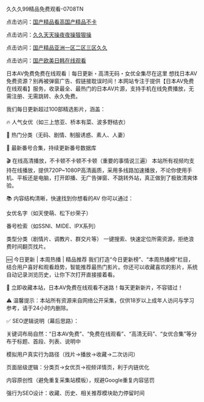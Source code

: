 久久久99精品免费观看-0708TN

点击访问：<a href="https://heiliao2dmwwy.pages.dev">国产精品看高国产精品不卡</a>

点击访问：<a href="https://heiliaoga6s9v.pages.dev">久久天天操夜夜操狠狠操</a>

点击访问：<a href="https://heiliaoll4qsx.pages.dev">国产精品亚洲一区二区三区久久</a>

点击访问：<a href="https://heiliaoow5kzm.pages.dev">国产欧美日韩在线观看</a>

日本AV免费免费在线观看｜每日更新・高清无码・女优全集尽在这里
想找日本AV免费资源？别再被弹窗广告、假链接耽误时间！本网站专注于提供【日本AV免费在线观看】服务，收录最全、最热门的日本AV片源，支持手机在线免费播放，无需注册、无需跳转、永久免费。

我们每日更新超过100部精选影片，涵盖：

🔥 人气女优（如三上悠亚、桥本有菜、波多野结衣）

📁 热门分类（无码、剧情、制服诱惑、素人、人妻）

🎥 最新番号合集，持续更新番号数据库

🎬 在线高清播放，不卡顿不卡顿不卡顿（重要的事情说三遍）
本站所有视频均支持在线播放，提供720P~1080P高清画质，采用多线路加速播放，不论你使用手机、平板还是电脑，打开即播、无广告弹窗、不跳转外站，真正做到了极致清爽体验。

📚 内容结构清晰，快速找到你想看的AV
你可以通过：

女优名字（如天使萌、松下纱荣子）

番号检索（如SSNI、MIDE、IPX系列）

类型分类（剧情片、调教片、群交片等）
一键搜索、快速定位所需资源，拒绝浪费时间翻页找片。

🆕 今日更新 | 本周热播 | 精品推荐
我们打造“今日更新榜”、“本周热播榜”栏目，结合用户喜好和观看趋势，智能推荐最热门影片。你还可以收藏喜欢的影片，系统自动记录浏览历史，让你下次打开直接接着看。

📌 立即收藏本站，日本AV免费在线观看不迷路！每天更新新片，不容错过！

⚠️ 温馨提示：本站所有资源来自网络公开采集，仅供18岁以上成年人访问与学习参考，请于24小时内删除。

✅ SEO逻辑说明（幕后思路）：

关键词布局自然：“日本AV免费”、“免费在线观看”、“高清无码”、“女优合集”等分布于标题、首段、列表、说明中

模拟用户真实行为路径（找片→播放→收藏→二次访问）

页面层级逻辑：分类页→女优页→视频详情页，利于内链优化

内容原创性（避免重复采集站模板），规避Google重复内容惩罚

强行为SEO设计：收藏、历史、相关推荐模块助力停留时间
<span style="display:none;">[Canonical link] ( ）</span>












